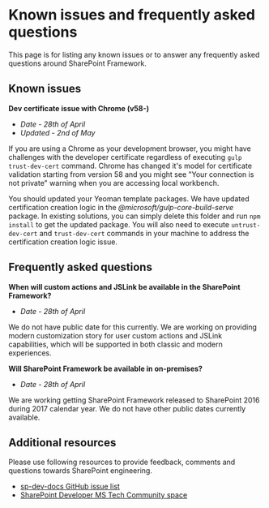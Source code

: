 # Known issues and frequently asked questions

This page is for listing any known issues or to answer any frequently asked questions around SharePoint Framework. 

## Known issues

**Dev certificate issue with Chrome (v58-)**

- *Date - 28th of April*
- *Updated - 2nd of May*

If you are using a Chrome as your development browser, you might have challenges with the developer certificate regardless of executing `gulp trust-dev-cert` command. Chrome has changed it's model for certificate validation starting from version 58 and you might see "Your connection is not private" warning when you are accessing local workbench.

You should updated your Yeoman template packages. We have updated certification creation logic in the *@microsoft/gulp-core-build-serve* package. In existing solutions, you can simply delete this folder and run `npm install` to get the updated package. You will also need to execute `untrust-dev-cert` and `trust-dev-cert` commands in your machine to address the certification creation logic issue. 

## Frequently asked questions

**When will custom actions and JSLink be available in the SharePoint Framework?**

- *Date - 28th of April*

We do not have public date for this currently. We are working on providing modern customization story for user custom actions and JSLink capabilities, which will be supported in both classic and modern experiences. 

**Will SharePoint Framework be available in on-premises?**

- *Date - 28th of April*

We are working getting SharePoint Framework released to SharePoint 2016 during 2017 calendar year. We do not have other public dates currently available. 

## Additional resources
Please use following resources to provide feedback, comments and questions towards SharePoint engineering. 

* [sp-dev-docs GitHub issue list](https://github.com/SharePoint/sp-dev-docs/issues)
* [SharePoint Developer MS Tech Community space](https://aka.ms/sppnp-community)
